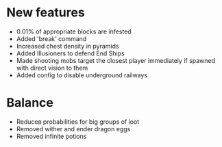 # New features
* 0.01% of appropriate blocks are infested
* Added 'break' command 
* Increased chest density in pyramids
* Added Illusioners to defend End Ships
* Made shooting mobs target the closest player immediately if spawned with direct vision to them
* Added config to disable underground railways
# Balance
* Reduceв probabilities for big groups of loot
* Removed wither and ender dragon eggs
* Removed infinite potions
